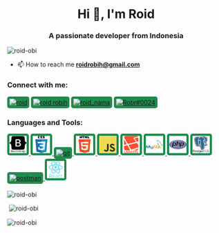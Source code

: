 <h1 align="center">Hi 👋, I'm Roid</h1>
<h3 align="center">A passionate developer from Indonesia</h3>

<p align="left"> <img src="https://komarev.com/ghpvc/?username=roid-obi&label=Profile%20views&color=0e75b6&style=flat" alt="roid-obi" /> </p>


- 📫 How to reach me **roidrobih@gmail.com**

<h3 align="left">Connect with me:</h3>
<p align="left">
<a href="https://dev.to/roid" target="blank"><img align="center" src="https://raw.githubusercontent.com/rahuldkjain/github-profile-readme-generator/master/src/images/icons/Social/devto.svg" alt="roid" height="30" width="40" style="background-color: #1f8b4c; border-radius: 5px; padding: 5px;"/></a>
<a href="https://linkedin.com/in/roidrobih" target="blank"><img align="center" src="https://raw.githubusercontent.com/rahuldkjain/github-profile-readme-generator/master/src/images/icons/Social/linked-in-alt.svg" alt="roid robih" height="30" width="40" style="background-color: #1f8b4c; border-radius: 5px; padding: 5px;"/></a>
<a href="https://instagram.com/roid_nama" target="blank"><img align="center" src="https://raw.githubusercontent.com/rahuldkjain/github-profile-readme-generator/master/src/images/icons/Social/instagram.svg" alt="roid_nama" height="30" width="40" style="background-color: #1f8b4c; border-radius: 5px; padding: 5px;"/></a>
<a href="https://discord.gg/Robr#0024" target="blank"><img align="center" src="https://raw.githubusercontent.com/rahuldkjain/github-profile-readme-generator/master/src/images/icons/Social/discord.svg" alt="Robr#0024" height="30" width="40" style="background-color: #1f8b4c; border-radius: 5px; padding: 5px;"/></a>
</p>

<h3 align="left">Languages and Tools:</h3>
<p align="left"> 
<a href="https://getbootstrap.com" target="_blank" rel="noreferrer"> <img src="https://raw.githubusercontent.com/devicons/devicon/master/icons/bootstrap/bootstrap-plain-wordmark.svg" alt="bootstrap" width="40" height="40" style="background-color: #1f8b4c; border-radius: 5px; padding: 5px;"/> </a>
<a href="https://www.w3schools.com/css/" target="_blank" rel="noreferrer"> <img src="https://raw.githubusercontent.com/devicons/devicon/master/icons/css3/css3-original-wordmark.svg" alt="css3" width="40" height="40" style="background-color: #1f8b4c; border-radius: 5px; padding: 5px;"/> </a>
<a href="https://git-scm.com/" target="_blank" rel="noreferrer"> <img src="https://www.vectorlogo.zone/logos/git-scm/git-scm-icon.svg" alt="git" width="40" height="40" style="background-color: #1f8b4c; border-radius: 5px; padding: 5px;"/> </a>
<a href="https://www.w3.org/html/" target="_blank" rel="noreferrer"> <img src="https://raw.githubusercontent.com/devicons/devicon/master/icons/html5/html5-original-wordmark.svg" alt="html5" width="40" height="40" style="background-color: #1f8b4c; border-radius: 5px; padding: 5px;"/> </a>
<a href="https://developer.mozilla.org/en-US/docs/Web/JavaScript" target="_blank" rel="noreferrer"> <img src="https://raw.githubusercontent.com/devicons/devicon/master/icons/javascript/javascript-original.svg" alt="javascript" width="40" height="40" style="background-color: #1f8b4c; border-radius: 5px; padding: 5px;"/> </a>
<a href="https://laravel.com/" target="_blank" rel="noreferrer"> <img src="https://raw.githubusercontent.com/devicons/devicon/master/icons/laravel/laravel-plain-wordmark.svg" alt="laravel" width="40" height="40" style="background-color: #1f8b4c; border-radius: 5px; padding: 5px;"/> </a>
<a href="https://www.mysql.com/" target="_blank" rel="noreferrer"> <img src="https://raw.githubusercontent.com/devicons/devicon/master/icons/mysql/mysql-original-wordmark.svg" alt="mysql" width="40" height="40" style="background-color: #1f8b4c; border-radius: 5px; padding: 5px;"/> </a>
<a href="https://www.php.net" target="_blank" rel="noreferrer"> <img src="https://raw.githubusercontent.com/devicons/devicon/master/icons/php/php-original.svg" alt="php" width="40" height="40" style="background-color: #1f8b4c; border-radius: 5px; padding: 5px;"/> </a>
<a href="https://www.postgresql.org" target="_blank" rel="noreferrer"> <img src="https://raw.githubusercontent.com/devicons/devicon/master/icons/postgresql/postgresql-original-wordmark.svg" alt="postgresql" width="40" height="40" style="background-color: #1f8b4c; border-radius: 5px; padding: 5px;"/> </a>
<a href="https://postman.com" target="_blank" rel="noreferrer"> <img src="https://www.vectorlogo.zone/logos/getpostman/getpostman-icon.svg" alt="postman" width="40" height="40" style="background-color: #1f8b4c; border-radius: 5px; padding: 5px;"/> </a>
<a href="https://reactjs.org/" target="_blank" rel="noreferrer"> <img src="https://raw.githubusercontent.com/devicons/devicon/master/icons/react/react-original-wordmark.svg" alt="react" width="40" height="40" style="background-color: #1f8b4c; border-radius: 5px; padding: 5px;"/> </a>
</p>

<p><img align="center" src="https://github-readme-stats.vercel.app/api/top-langs?username=roid-obi&show_icons=true&locale=en&layout=compact&bg_color=1a1a2e&text_color=ffffff&icon_color=1f8b4c&border_color=ffffff" alt="roid-obi" /></p>

<p>&nbsp;<img align="center" src="https://github-readme-stats.vercel.app/api?username=roid-obi&show_icons=true&locale=en&bg_color=1a1a2e&text_color=ffffff&icon_color=1f8b4c&border_color=ffffff" alt="roid-obi" /></p>

<!-- <p><img align="center" src="https://github-readme-streak-stats.herokuapp.com/?user=roid-obi&bg_color=1a1a2e&text_color=ffffff&icon_color=1f8b4c&border_color=ffffff" alt="roid-obi" /></p> -->

<p>
  <img align="center" src="https://github-readme-streak-stats.herokuapp.com/?user=roid-obi&theme=dark&background=1a1a2e&ring=1f8b4c&fire=1f8b4c&currStreakLabel=1f8b4c&currStreakNum=ffffff" alt="roid-obi" />
</p>


